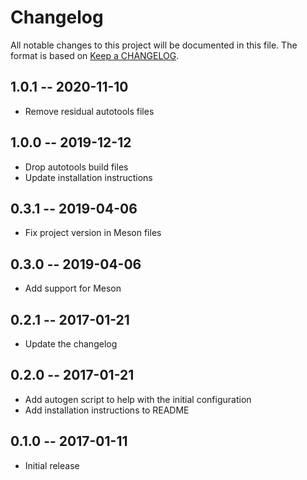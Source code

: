 # Changelog
All notable changes to this project will be documented in this file.
The format is based on [Keep a CHANGELOG](http://keepachangelog.com/).

## 1.0.1 -- 2020-11-10
- Remove residual autotools files

## 1.0.0 -- 2019-12-12
- Drop autotools build files
- Update installation instructions

## 0.3.1 -- 2019-04-06
- Fix project version in Meson files

## 0.3.0 -- 2019-04-06
- Add support for Meson

## 0.2.1 -- 2017-01-21
- Update the changelog

## 0.2.0 -- 2017-01-21
- Add autogen script to help with the initial configuration 
- Add installation instructions to README

## 0.1.0 -- 2017-01-11
- Initial release
